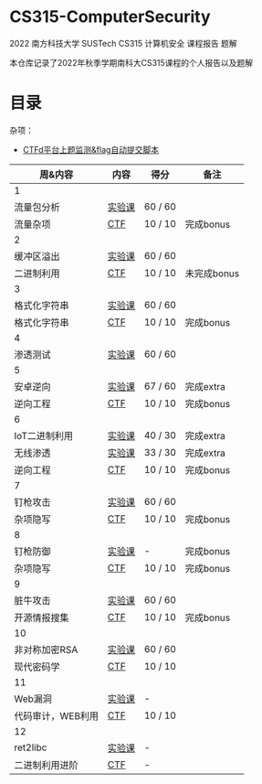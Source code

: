 # CS315-ComputerSecurity
2022 南方科技大学 SUSTech CS315 计算机安全 课程报告 题解

本仓库记录了2022年秋季学期南科大CS315课程的个人报告以及题解

# 目录

杂项：
- [CTFd平台上题监测&flag自动提交脚本](ctfd.py)

周&内容 | 内容 | 得分 | 备注  
-- | --- | -- | --
1 | | | 
流量包分析 | [实验课](week1/lab.md) | 60 / 60 | 
流量杂项 | [CTF](week1/ctf.md) | 10 / 10 | 完成bonus
2 | | | 
缓冲区溢出 |[实验课](week2/lab.md) | 60 / 60 | 
二进制利用 | [CTF](week2/ctf.md) | 10 / 10 | 未完成bonus
3 | | | 
格式化字符串 | [实验课](week3/lab.md) | 60 / 60 | 
格式化字符串 | [CTF](week3/wp.md) | 10 / 10 | 完成bonus
4 | | | 
渗透测试 | [实验课](week4/lab.md) | 60 / 60 | 
5 | | |  
安卓逆向 | [实验课](week5/lab.md) | 67 / 60 | 完成extra
逆向工程 | [CTF](week5/wp.md) | 10 / 10 | 完成bonus
6 | | | 
IoT二进制利用 | [实验课](week6/lab1.md) | 40 / 30 | 完成extra
无线渗透 | [实验课](week6/lab2.md) | 33 / 30 | 完成extra  
逆向工程 | [CTF](week6/wp.md) | 10 / 10 | 完成bonus
7 | | | 
钉枪攻击 | [实验课](week7/lab.md) | 60 / 60 | 
杂项隐写 | [CTF](week7/wp.md) | 10 / 10 | 完成bonus
8 | | | 
钉枪防御 | [实验课](week8/lab.md) | - | 完成bonus
杂项隐写 | [CTF](week8/wp.md) | 10 / 10 | 完成bonus
9 | | | 
脏牛攻击 | [实验课](week9/lab.md) | 60 / 60 | 
开源情报搜集 | [CTF](week9/wp.md) | 10 / 10 | 完成bonus
10 | | | 
非对称加密RSA | [实验课](weeka/lab.md) | 60 / 60  | 
现代密码学 | [CTF](weeka/wp.md) | 10 / 10 | 
11 | | | 
Web漏洞 | [实验课](weekb/lab.md) | - | 
代码审计，WEB利用 | [CTF](weekb/wp.md) | 10 / 10 | 
12 | | | 
ret2libc | [实验课](weekc/lab.md) | - | 
二进制利用进阶 | [CTF](weekc/wp.md) | - | 
